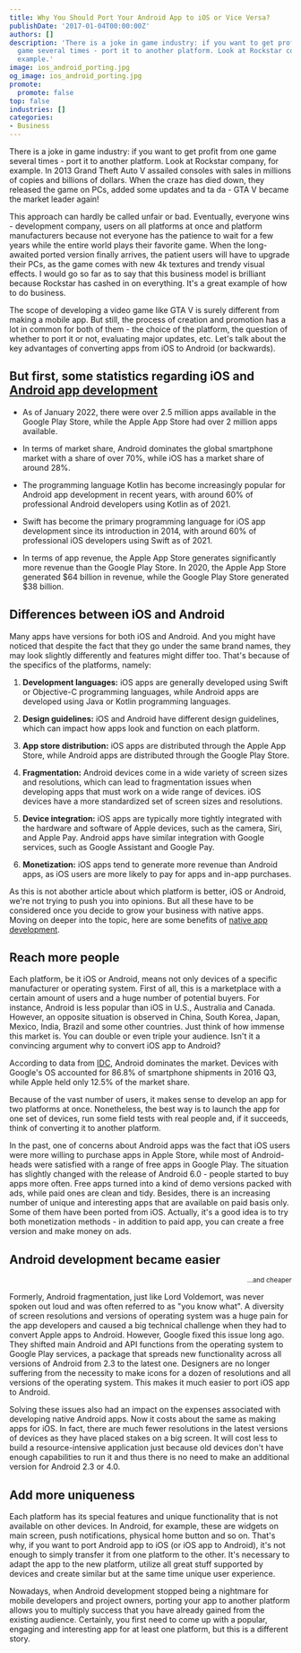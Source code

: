 ```yaml
---
title: Why You Should Port Your Android App to iOS or Vice Versa?
publishDate: '2017-01-04T00:00:00Z'
authors: []
description: 'There is a joke in game industry: if you want to get profit from one
  game several times - port it to another platform. Look at Rockstar company, for
  example.'
image: ios_android_porting.jpg
og_image: ios_android_porting.jpg
promote:
  promote: false
top: false
industries: []
categories:
- Business
---
```

<script type="application/ld+json">
{
 "@context": "https://schema.org",
 "@type": "Article",
 "author": "Anadea",
 "name": "Why You Should Port Your Android App to iOS or Vice Versa?"
}
</script>

There is a joke in game industry: if you want to get profit from one game several times - port it to another platform. Look at Rockstar company, for example. In 2013 Grand Theft Auto V assailed consoles with sales in millions of copies and billions of dollars. When the craze has died down, they released the game on PCs, added some updates and ta da - GTA V became the market leader again!

This approach can hardly be called unfair or bad. Eventually, everyone wins - development company, users on all platforms at once and platform manufacturers because not everyone has the patience to wait for a few years while the entire world plays their favorite game. When the long-awaited ported version finally arrives, the patient users will have to upgrade their PCs, as the game comes with new 4k textures and trendy visual effects. I would go so far as to say that this business model is brilliant because Rockstar has cashed in on everything. It's a great example of how to do business.

The scope of developing a video game like GTA V is surely different from making a mobile app. But still, the process of creation and promotion has a lot in common for both of them - the choice of the platform, the question of whether to port it or not, evaluating major updates, etc. Let's talk about the key advantages of converting apps from iOS to Android (or backwards).

## But first, some statistics regarding iOS and <a href="https://anadea.info/services/mobile-development/android-development" target="_blank">Android app development</a>
* As of January 2022, there were over 2.5 million apps available in the Google Play Store, while the Apple App Store had over 2 million apps available.

* In terms of market share, Android dominates the global smartphone market with a share of over 70%, while iOS has a market share of around 28%.

* The programming language Kotlin has become increasingly popular for Android app development in recent years, with around 60% of professional Android developers using Kotlin as of 2021.

* Swift has become the primary programming language for iOS app development since its introduction in 2014, with around 60% of professional iOS developers using Swift as of 2021.

* In terms of app revenue, the Apple App Store generates significantly more revenue than the Google Play Store. In 2020, the Apple App Store generated $64 billion in revenue, while the Google Play Store generated $38 billion.

## Differences between iOS and Android
Many apps have versions for both iOS and Android. And you might have noticed that despite the fact that they go under the same brand names, they may look slightly differently and features might differ too. That's because of the specifics of the platforms, namely:

1. __Development languages:__ iOS apps are generally developed using Swift or Objective-C programming languages, while Android apps are developed using Java or Kotlin programming languages.

2. __Design guidelines:__ iOS and Android have different design guidelines, which can impact how apps look and function on each platform.

3. __App store distribution:__ iOS apps are distributed through the Apple App Store, while Android apps are distributed through the Google Play Store.

4. __Fragmentation:__ Android devices come in a wide variety of screen sizes and resolutions, which can lead to fragmentation issues when developing apps that must work on a wide range of devices. iOS devices have a more standardized set of screen sizes and resolutions.

5. __Device integration:__ iOS apps are typically more tightly integrated with the hardware and software of Apple devices, such as the camera, Siri, and Apple Pay. Android apps have similar integration with Google services, such as Google Assistant and Google Pay.

6. __Monetization:__ iOS apps tend to generate more revenue than Android apps, as iOS users are more likely to pay for apps and in-app purchases.

As this is not abother article about which platform is better, iOS or Android, we're not trying to push you into opinions. But all these have to be considered once you decide to grow your business with native apps. Moving on deeper into the topic, here are some benefits of <a href="https://anadea.info/services/mobile-development" target="_blank">native app development</a>.

## Reach more people

Each platform, be it iOS or Android, means not only devices of a specific manufacturer or operating system. First of all, this is a marketplace with a certain amount of users and a huge number of potential buyers. For instance, Android is less popular than iOS in U.S., Australia and Canada. However, an opposite situation is observed in China, South Korea, Japan, Mexico, India, Brazil and some other countries. Just think of how immense this market is. You can double or even triple your audience. Isn't it a convincing argument why to convert iOS app to Android?

According to data from <a href="https://www.idc.com/promo/smartphone-market-share" target="_blank">IDC</a>, Android dominates the market. Devices with Google's OS accounted for 86.8% of smartphone shipments in 2016 Q3, while Apple held only 12.5% of the market share.

Because of the vast number of users, it makes sense to develop an app for two platforms at once. Nonetheless, the best way is to launch the app for one set of devices, run some field tests with real people and, if it succeeds, think of converting it to another platform.

In the past, one of concerns about Android apps was the fact that iOS users were more willing to purchase apps in Apple Store, while most of Android-heads were satisfied with a range of free apps in Google Play. The situation has slightly changed with the release of Android 6.0 - people started to buy apps more often. Free apps turned into a kind of demo versions packed with ads, while paid ones are clean and tidy. Besides, there is an increasing number of unique and interesting apps that are available on paid basis only. Some of them have been ported from iOS. Actually, it's a good idea is to try both monetization methods - in addition to paid app, you can create a free version and make money on ads. 

## Android development became easier
<p align="right"><small>...and cheaper</small></p>

Formerly, Android fragmentation, just like Lord Voldemort, was never spoken out loud and was often referred to as "you know what". A diversity of screen resolutions and versions of operating system was a huge pain for the app developers and caused a big technical challenge when they had to convert Apple apps to Android. However, Google fixed this issue long ago. They shifted main Android and API functions from the operating system to Google Play services, a package that spreads new functionality across all versions of Android from 2.3 to the latest one. Designers are no longer suffering from the necessity to make icons for a dozen of resolutions and all versions of the operating system. This makes it much easier to port iOS app to Android.

Solving these issues also had an impact on the expenses associated with developing native Android apps. Now it costs about the same as making apps for iOS. In fact, there are much fewer resolutions in the latest versions of devices as they have placed stakes on a big screen. It will cost less to build a resource-intensive application just because old devices don't have enough capabilities to run it and thus there is no need to make an additional version for Android 2.3 or 4.0.

## Add more uniqueness

Each platform has its special features and unique functionality that is not available on other devices. In Android, for example, these are widgets on main screen, push notifications, physical home button and so on. That's why, if you want to port Android app to iOS (or iOS app to Android), it's not enough to simply transfer it from one platform to the other. It's necessary to adapt the app to the new platform, utilize all great stuff supported by devices and create similar but at the same time unique user experience.

Nowadays, when Android development stopped being a nightmare for mobile developers and project owners, porting your app to another platform allows you to multiply success that you have already gained from the existing audience. Certainly, you first need to come up with a popular, engaging and interesting app for at least one platform, but this is a different story.
